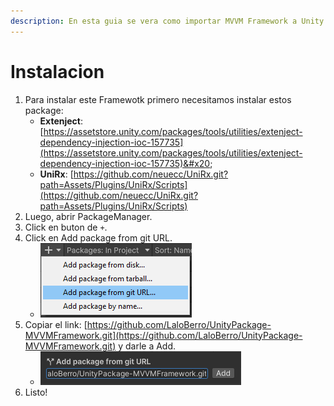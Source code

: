 ```yaml
---
description: En esta guia se vera como importar MVVM Framework a Unity
---
```


# Instalacion

1. Para instalar este Framewotk primero necesitamos instalar estos package:
   * **Extenject**:[https://assetstore.unity.com/packages/tools/utilities/extenject-dependency-injection-ioc-157735](https://assetstore.unity.com/packages/tools/utilities/extenject-dependency-injection-ioc-157735)&#x20;
   * **UniRx**: [https://github.com/neuecc/UniRx.git?path=Assets/Plugins/UniRx/Scripts](https://github.com/neuecc/UniRx.git?path=Assets/Plugins/UniRx/Scripts)
2. Luego, abrir PackageManager.
3. Click en buton de `+`.
4. Click en Add package from git URL.
   * ![](.gitbook/assets/image.png)
5. Copiar el link: [https://github.com/LaloBerro/UnityPackage-MVVMFramework.git](https://github.com/LaloBerro/UnityPackage-MVVMFramework.git) y darle a Add.
   * ![](<.gitbook/assets/image (2).png>)
6. Listo!

